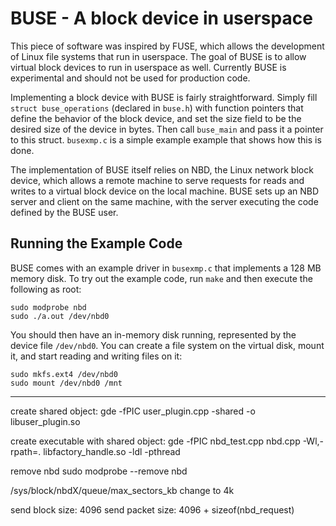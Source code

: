 # BUSE - A block device in userspace

This piece of software was inspired by FUSE, which allows the development of
Linux file systems that run in userspace. The goal of BUSE is to allow virtual
block devices to run in userspace as well. Currently BUSE is experimental and
should not be used for production code.

Implementing a block device with BUSE is fairly straightforward. Simply fill
`struct buse_operations` (declared in `buse.h`) with function pointers that
define the behavior of the block device, and set the size field to be the
desired size of the device in bytes. Then call `buse_main` and pass it a
pointer to this struct. `busexmp.c` is a simple example example that shows how
this is done.

The implementation of BUSE itself relies on NBD, the Linux network block device,
which allows a remote machine to serve requests for reads and writes to a
virtual block device on the local machine. BUSE sets up an NBD server and client
on the same machine, with the server executing the code defined by the BUSE
user.

## Running the Example Code

BUSE comes with an example driver in `busexmp.c` that implements a 128 MB
memory disk. To try out the example code, run `make` and then execute the
following as root:

    sudo modprobe nbd
    sudo ./a.out /dev/nbd0

You should then have an in-memory disk running, represented by the device file
`/dev/nbd0`. You can create a file system on the virtual disk, mount it, and
start reading and writing files on it:

    sudo mkfs.ext4 /dev/nbd0
    sudo mount /dev/nbd0 /mnt
    
    
-------------
create shared object:
gde -fPIC user_plugin.cpp -shared -o libuser_plugin.so

create executable with shared object:
gde -fPIC nbd_test.cpp nbd.cpp -Wl,-rpath=. libfactory_handle.so -ldl -pthread

remove nbd
sudo modprobe --remove nbd

/sys/block/nbdX/queue/max_sectors_kb
change to 4k


send block size: 4096
send packet size: 4096 + sizeof(nbd_request)
